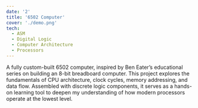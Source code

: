 ```yaml
---
date: '2'
title: '6502 Computer'
cover: './demo.png'
tech:
  - ASM
  - Digital Logic
  - Computer Architecture
  - Processors
---
```


A fully custom-built 6502 computer, inspired by Ben Eater’s educational series on building an 8-bit breadboard computer. This project explores the fundamentals of CPU architecture, clock cycles, memory addressing, and data flow. Assembled with discrete logic components, it serves as a hands-on learning tool to deepen my understanding of how modern processors operate at the lowest level.

